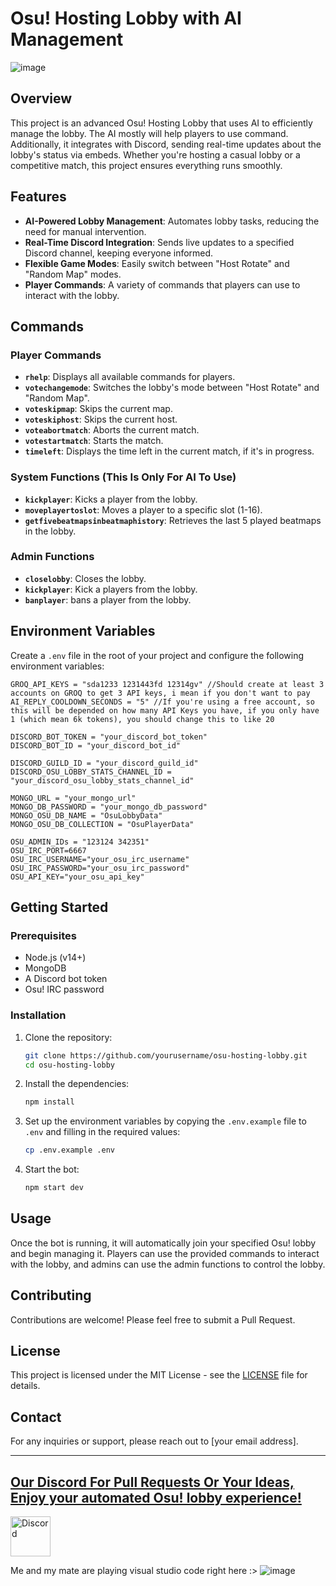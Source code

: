 # Osu! Hosting Lobby with AI Management

![image](https://github.com/user-attachments/assets/37538fd3-34ea-4687-a803-c64369b0ad70)

## Overview

This project is an advanced Osu! Hosting Lobby that uses AI to efficiently manage the lobby. The AI mostly will help players to use command. Additionally, it integrates with Discord, sending real-time updates about the lobby's status via embeds. Whether you're hosting a casual lobby or a competitive match, this project ensures everything runs smoothly.

## Features

- **AI-Powered Lobby Management**: Automates lobby tasks, reducing the need for manual intervention.
- **Real-Time Discord Integration**: Sends live updates to a specified Discord channel, keeping everyone informed.
- **Flexible Game Modes**: Easily switch between "Host Rotate" and "Random Map" modes.
- **Player Commands**: A variety of commands that players can use to interact with the lobby.

## Commands

### Player Commands

- **`rhelp`**: Displays all available commands for players.
- **`votechangemode`**: Switches the lobby's mode between "Host Rotate" and "Random Map".
- **`voteskipmap`**: Skips the current map.
- **`voteskiphost`**: Skips the current host.
- **`voteabortmatch`**: Aborts the current match.
- **`votestartmatch`**: Starts the match.
- **`timeleft`**: Displays the time left in the current match, if it's in progress.

### System Functions (This Is Only For AI To Use)

- **`kickplayer`**: Kicks a player from the lobby.
- **`moveplayertoslot`**: Moves a player to a specific slot (1-16).
- **`getfivebeatmapsinbeatmaphistory`**: Retrieves the last 5 played beatmaps in the lobby.

### Admin Functions

- **`closelobby`**: Closes the lobby.
- **`kickplayer`**: Kick a players from the lobby.
- **`banplayer`**: bans a player from the lobby.

## Environment Variables

Create a `.env` file in the root of your project and configure the following environment variables:

```env
GROQ_API_KEYS = "sda1233 1231443fd 12314gv" //Should create at least 3 accounts on GROQ to get 3 API keys, i mean if you don't want to pay
AI_REPLY_COOLDOWN_SECONDS = "5" //If you're using a free account, so this will be depended on how many API Keys you have, if you only have 1 (which mean 6k tokens), you should change this to like 20

DISCORD_BOT_TOKEN = "your_discord_bot_token"
DISCORD_BOT_ID = "your_discord_bot_id"

DISCORD_GUILD_ID = "your_discord_guild_id"
DISCORD_OSU_LOBBY_STATS_CHANNEL_ID = "your_discord_osu_lobby_stats_channel_id"

MONGO_URL = "your_mongo_url"
MONGO_DB_PASSWORD = "your_mongo_db_password"
MONGO_OSU_DB_NAME = "OsuLobbyData"
MONGO_OSU_DB_COLLECTION = "OsuPlayerData"

OSU_ADMIN_IDs = "123124 342351"
OSU_IRC_PORT=6667
OSU_IRC_USERNAME="your_osu_irc_username"
OSU_IRC_PASSWORD="your_osu_irc_password"
OSU_API_KEY="your_osu_api_key"
```

## Getting Started

### Prerequisites

- Node.js (v14+)
- MongoDB
- A Discord bot token
- Osu! IRC password

### Installation

1. Clone the repository:

   ```bash
   git clone https://github.com/yourusername/osu-hosting-lobby.git
   cd osu-hosting-lobby
   ```

2. Install the dependencies:

   ```bash
   npm install
   ```

3. Set up the environment variables by copying the `.env.example` file to `.env` and filling in the required values:

   ```bash
   cp .env.example .env
   ```

4. Start the bot:

   ```bash
   npm start dev
   ```

## Usage

Once the bot is running, it will automatically join your specified Osu! lobby and begin managing it. Players can use the provided commands to interact with the lobby, and admins can use the admin functions to control the lobby.

## Contributing

Contributions are welcome! Please feel free to submit a Pull Request.

## License

This project is licensed under the MIT License - see the [LICENSE](LICENSE) file for details.

## Contact

For any inquiries or support, please reach out to [your email address].

---

## [Our Discord For Pull Requests Or Your Ideas, Enjoy your automated Osu! lobby experience!](https://discord.gg/game-mlem-686218489396068373)

<a href="https://discord.gg/game-mlem-686218489396068373">
  <img src="https://static-00.iconduck.com/assets.00/discord-icon-256x256-sp1mmakp.png" alt="Discord" width="64" height="64">
</a>

Me and my mate are playing visual studio code right here :>
![image](https://github.com/user-attachments/assets/40e49783-031b-4bee-8985-acb789e98c4a)

